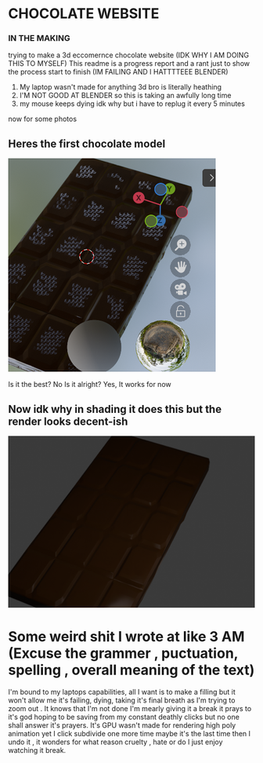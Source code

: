 # CHOCOLATE WEBSITE
### IN THE MAKING
trying to make a 3d eccomernce chocolate website (IDK WHY I AM DOING THIS TO MYSELF)
This readme is a progress report and a rant just to show the process start to finish (IM FAILING AND I HATTTTEEE BLENDER)
1. My laptop wasn't made for anything 3d bro is literally heathing 
2. I'M NOT GOOD AT BLENDER so this is taking an awfully long time
3. my mouse keeps dying idk why but i have to replug it every 5 minutes 

now for some photos
## Heres the first chocolate model
![choco](Images/shading.png)

Is it the best? No
Is it alright? Yes, It works for now 

## Now idk why in shading it does this but the render looks decent-ish
![choco_part2](Images/render.png)

# Some weird shit I wrote at like 3 AM (Excuse the grammer , puctuation, spelling , overall meaning of the text)

I'm bound to my laptops capabilities, all I want is to make a filling but it won't allow me it's failing, dying, taking it's final breath as I'm trying to zoom out . It knows that I'm not done I'm mearly giving it a break it prays to it's god hoping to be saving from my constant deathly clicks but no one shall answer it's prayers. It's GPU wasn't made for rendering high poly animation yet I click subdivide one more time maybe it's the last time then I undo it , it wonders for what reason cruelty , hate or do I just enjoy watching it break.
